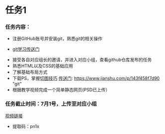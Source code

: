 # 任务1

### 任务内容：

- 注册GitHub账号并安装git，熟悉git的相关操作

- [git学习传送门][传送门]

[传送门]: https://www.liaoxuefeng.com/wiki/896043488029600	"git"

- 接受各自对应组长的邀请，并进入对应小组，查看github仓库发布的任务
- 熟悉HTML以及CSS的基础应用
- 了解基础布局方式
- 下载PS，掌握[切图技巧][传送门]
[传送门]: https://www.jianshu.com/p/143f458f7d90	"git"
- 根据教学视频完成一个简单静态网页(PSD已上传）

### 任务截止时间：7月1号，上传至对应小组



[视频链接][视频地址]



- 提取码：pn1x

[视频地址]:https://pan.baidu.com/s/1hqTRvwC#list/path=%2F









